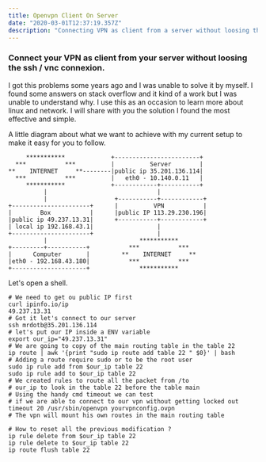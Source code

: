 ```yaml
---	
title: Openvpn Client On Server
date: "2020-03-01T12:37:19.357Z"	
description: "Connecting VPN as client from a server without loosing the ssh / vnc connexion"
---
```

### Connect your VPN as client from your server without loosing the ssh / vnc connexion.

I got this problems some years ago and I was unable to solve it by myself. I found some answers on stack overflow and it kind of a work but I was unable to understand why. I use this as an occasion to learn more about linux and network. I will share with you the solution I found the most effective and simple.

A little diagram about what we want to achieve with my current setup to make it easy for you to follow.
```
     ***********             +------------------------+
  ***           ***          |          Server        |
**    INTERNET     **--------|public ip 35.201.136.114|
  ***           ***          |   eth0 - 10.140.0.11   |
     ***********             +------------+-----------+
          |                               |
          |                   +-----------+------------+
+----------------------+      |          VPN           |
|        Box           |      |public IP 113.29.230.196|
|public ip 49.237.13.31|      +-----------+------------+
| local ip 192.168.43.1|                  |
+----------------------+                  |
          |                          ***********
+---------+-----------+           ***           ***
|      Computer       |         **    INTERNET     **
|eth0 - 192.168.43.180|           ***           ***
+---------------------+              ***********
```

Let's open a shell.

```shell
# We need to get ou public IP first
curl ipinfo.io/ip
49.237.13.31
# Got it let's connect to our server
ssh mrdotb@35.201.136.114
# let's put our IP inside a ENV variable
export our_ip="49.237.13.31"
# We are going to copy of the main routing table in the table 22
ip route | awk '{print "sudo ip route add table 22 " $0}' | bash
# Adding a route require sudo or to be the root user
sudo ip rule add from $our_ip table 22
sudo ip rule add to $our_ip table 22
# We created rules to route all the packet from /to
# our_ip to look in the table 22 before the table main
# Using the handy cmd timeout we can test 
# if we are able to connect to our vpn without getting locked out
timeout 20 /usr/sbin/openvpn yourvpnconfig.ovpn
# The vpn will mount his own routes in the main routing table

# How to reset all the previous modification ?
ip rule delete from $our_ip table 22
ip rule delete to $our_ip table 22
ip route flush table 22
```
